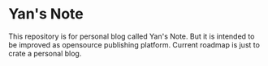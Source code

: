 # Yan's Note
This repository is for personal blog called Yan's Note.
But it is intended to be improved as opensource publishing platform.
Current roadmap is just to crate a personal blog.